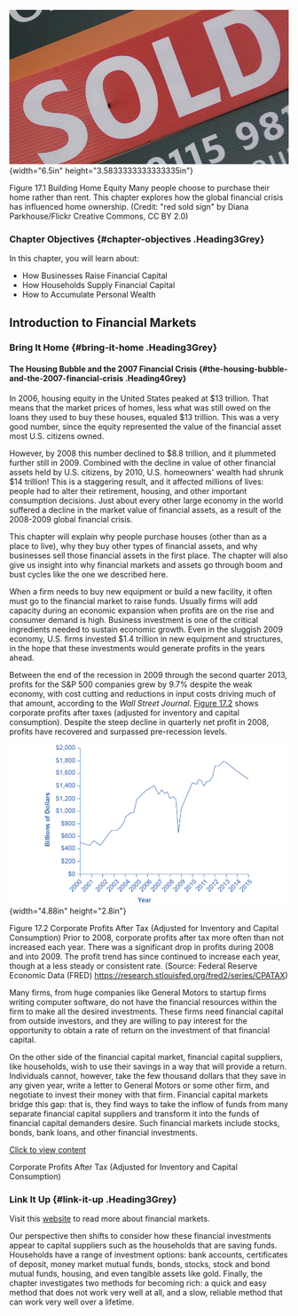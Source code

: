 ![](media/17-introduction-to-financial-markets_rId20.jpeg){width="6.5in" height="3.5833333333333335in"}

Figure 17.1 Building Home Equity Many people choose to purchase their
home rather than rent. This chapter explores how the global financial
crisis has influenced home ownership. (Credit: "red sold sign" by Diana
Parkhouse/Flickr Creative Commons, CC BY 2.0)

### Chapter Objectives {#chapter-objectives .Heading3Grey}

In this chapter, you will learn about:

-   How Businesses Raise Financial Capital
-   How Households Supply Financial Capital
-   How to Accumulate Personal Wealth

## Introduction to Financial Markets

### Bring It Home {#bring-it-home .Heading3Grey}

#### The Housing Bubble and the 2007 Financial Crisis {#the-housing-bubble-and-the-2007-financial-crisis .Heading4Grey}

In 2006, housing equity in the United States peaked at \$13 trillion.
That means that the market prices of homes, less what was still owed on
the loans they used to buy these houses, equaled \$13 trillion. This was
a very good number, since the equity represented the value of the
financial asset most U.S. citizens owned.

However, by 2008 this number declined to \$8.8 trillion, and it
plummeted further still in 2009. Combined with the decline in value of
other financial assets held by U.S. citizens, by 2010, U.S. homeowners'
wealth had shrunk \$14 trillion! This is a staggering result, and it
affected millions of lives: people had to alter their retirement,
housing, and other important consumption decisions. Just about every
other large economy in the world suffered a decline in the market value
of financial assets, as a result of the 2008-2009 global financial
crisis.

This chapter will explain why people purchase houses (other than as a
place to live), why they buy other types of financial assets, and why
businesses sell those financial assets in the first place. The chapter
will also give us insight into why financial markets and assets go
through boom and bust cycles like the one we described here.

When a firm needs to buy new equipment or build a new facility, it often
must go to the financial market to raise funds. Usually firms will add
capacity during an economic expansion when profits are on the rise and
consumer demand is high. Business investment is one of the critical
ingredients needed to sustain economic growth. Even in the sluggish 2009
economy, U.S. firms invested \$1.4 trillion in new equipment and
structures, in the hope that these investments would generate profits in
the years ahead.

Between the end of the recession in 2009 through the second quarter
2013, profits for the S&P 500 companies grew by 9.7% despite the weak
economy, with cost cutting and reductions in input costs driving much of
that amount, according to the *Wall Street Journal*. [Figure
17.2](#CNX_Econ_C17_006) shows corporate profits after taxes (adjusted
for inventory and capital consumption). Despite the steep decline in
quarterly net profit in 2008, profits have recovered and surpassed
pre-recession levels.

![](media/17-introduction-to-financial-markets_rId25.jpeg){width="4.88in" height="2.8in"}

Figure 17.2 Corporate Profits After Tax (Adjusted for Inventory and
Capital Consumption) Prior to 2008, corporate profits after tax more
often than not increased each year. There was a significant drop in
profits during 2008 and into 2009. The profit trend has since continued
to increase each year, though at a less steady or consistent rate.
(Source: Federal Reserve Economic Data (FRED)
https://research.stlouisfed.org/fred2/series/CPATAX)

Many firms, from huge companies like General Motors to startup firms
writing computer software, do not have the financial resources within
the firm to make all the desired investments. These firms need financial
capital from outside investors, and they are willing to pay interest for
the opportunity to obtain a rate of return on the investment of that
financial capital.

On the other side of the financial capital market, financial capital
suppliers, like households, wish to use their savings in a way that will
provide a return. Individuals cannot, however, take the few thousand
dollars that they save in any given year, write a letter to General
Motors or some other firm, and negotiate to invest their money with that
firm. Financial capital markets bridge this gap: that is, they find ways
to take the inflow of funds from many separate financial capital
suppliers and transform it into the funds of financial capital demanders
desire. Such financial markets include stocks, bonds, bank loans, and
other financial investments.

[Click to view
content](https://openstax.org/books/principles-microeconomics-3e/pages/17-introduction-to-financial-markets)

Corporate Profits After Tax (Adjusted for Inventory and Capital
Consumption)

### Link It Up {#link-it-up .Heading3Grey}

Visit this [website](http://openstax.org/l/marketoverview) to read more
about financial markets.

Our perspective then shifts to consider how these financial investments
appear to capital suppliers such as the households that are saving
funds. Households have a range of investment options: bank accounts,
certificates of deposit, money market mutual funds, bonds, stocks, stock
and bond mutual funds, housing, and even tangible assets like gold.
Finally, the chapter investigates two methods for becoming rich: a quick
and easy method that does not work very well at all, and a slow,
reliable method that can work very well over a lifetime.
